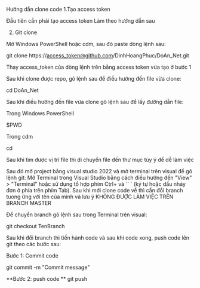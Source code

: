 Hướng dẫn clone code
1.Tạo access token

Đầu tiên cần phải tạo access token Làm theo hướng dẫn sau

2. Git clone

Mở Windows PowerShell hoặc cdm, sau đó paste dòng lệnh sau:

git clone https://access_token@github.com/DinhHoangPhuc/DoAn_Net.git

Thay access_token của dòng lệnh trên bằng access token vừa tạo ở bước 1

Sau khi clone được repo, gõ lệnh sau để điều hướng đến file vừa clone:

cd DoAn_Net

Sau khi điều hướng đến file vừa clone gõ lệnh sau để lấy đường dẫn file:

Trong Windows PowerShell

$PWD

Trong cdm

cd

Sau khi tìm được vị trí file thì di chuyển file đến thư mục tùy ý để dễ làm việc

Sau đó mở project bằng visual studio 2022 và mở terminal trên visual để gõ lệnh git: Mở Terminal trong Visual Studio bằng cách điều hướng đến "View" > "Terminal" hoặc sử dụng tổ hợp phím Ctrl+ và `` ` (ký tự hoặc dấu nháy đơn ở phía trên phím Tab). Sau khi mới clone code về thì cần đổi branch tuong ứng với tên của mình và lưu ý KHÔNG ĐƯỢC LÀM VIỆC TRÊN BRANCH MASTER

Để chuyển branch gõ lệnh sau trong Terminal trên visual:

git checkout TenBranch

Sau khi đổi branch thì tiến hành code và sau khi code xong, push code lên git theo các bước sau:

Bước 1: Commit code

git commit -m "Commit message"

**Bước 2: push code
**
git push
